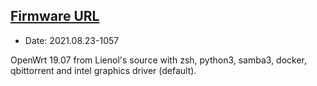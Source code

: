 ## [Firmware URL](https://github.com/hepsontam/Actions-OpenWrt/releases/tag/2021.08.23-1057)
- Date: 2021.08.23-1057

OpenWrt 19.07 from Lienol's source with zsh, python3, samba3, docker, qbittorrent and intel graphics driver (default).
